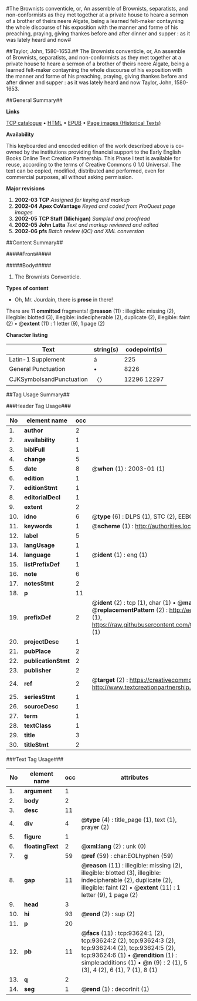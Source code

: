 #The Brownists conventicle, or, An assemble of Brownists, separatists, and non-conformists as they met together at a private house to heare a sermon of a brother of theirs neere Algate, being a learned felt-maker contayning the whole discourse of his exposition with the manner and forme of his preaching, praying, giving thankes before and after dinner and supper : as it was lately heard and now#

##Taylor, John, 1580-1653.##
The Brownists conventicle, or, An assemble of Brownists, separatists, and non-conformists as they met together at a private house to heare a sermon of a brother of theirs neere Algate, being a learned felt-maker contayning the whole discourse of his exposition with the manner and forme of his preaching, praying, giving thankes before and after dinner and supper : as it was lately heard and now
Taylor, John, 1580-1653.

##General Summary##

**Links**

[TCP catalogue](http://www.ota.ox.ac.uk/tcp/)  • 
[HTML](http://tei.it.ox.ac.uk/tcp/Texts-HTML/free/A64/A64159.html)  • 
[EPUB](http://tei.it.ox.ac.uk/tcp/Texts-EPUB/free/A64/A64159.epub) • 
[Page images (Historical Texts)](https://data.historicaltexts.jisc.ac.uk/view?pubId=eebo-12768720e&pageId=eebo-12768720e-93624-1)

**Availability**

This keyboarded and encoded edition of the
	       work described above is co-owned by the institutions
	       providing financial support to the Early English Books
	       Online Text Creation Partnership. This Phase I text is
	       available for reuse, according to the terms of Creative
	       Commons 0 1.0 Universal. The text can be copied,
	       modified, distributed and performed, even for
	       commercial purposes, all without asking permission.

**Major revisions**

1. __2002-03__ __TCP__ *Assigned for keying and markup*
1. __2002-04__ __Apex CoVantage__ *Keyed and coded from ProQuest page images*
1. __2002-05__ __TCP Staff (Michigan)__ *Sampled and proofread*
1. __2002-05__ __John Latta__ *Text and markup reviewed and edited*
1. __2002-06__ __pfs__ *Batch review (QC) and XML conversion*

##Content Summary##

#####Front#####

#####Body#####

1. The Brownists Conventicle.

**Types of content**

  * Oh, Mr. Jourdain, there is **prose** in there!

There are 11 **ommitted** fragments! 
 @__reason__ (11) : illegible: missing (2), illegible: blotted (3), illegible: indecipherable (2), duplicate (2), illegible: faint (2)  •  @__extent__ (11) : 1 letter (9), 1 page (2)

**Character listing**


|Text|string(s)|codepoint(s)|
|---|---|---|
|Latin-1 Supplement|á|225|
|General Punctuation|•|8226|
|CJKSymbolsandPunctuation|〈〉|12296 12297|

##Tag Usage Summary##

###Header Tag Usage###

|No|element name|occ|attributes|
|---|---|---|---|
|1.|__author__|2||
|2.|__availability__|1||
|3.|__biblFull__|1||
|4.|__change__|5||
|5.|__date__|8| @__when__ (1) : 2003-01 (1)|
|6.|__edition__|1||
|7.|__editionStmt__|1||
|8.|__editorialDecl__|1||
|9.|__extent__|2||
|10.|__idno__|6| @__type__ (6) : DLPS (1), STC (2), EEBO-CITATION (1), OCLC (1), VID (1)|
|11.|__keywords__|1| @__scheme__ (1) : http://authorities.loc.gov/ (1)|
|12.|__label__|5||
|13.|__langUsage__|1||
|14.|__language__|1| @__ident__ (1) : eng (1)|
|15.|__listPrefixDef__|1||
|16.|__note__|6||
|17.|__notesStmt__|2||
|18.|__p__|11||
|19.|__prefixDef__|2| @__ident__ (2) : tcp (1), char (1)  •  @__matchPattern__ (2) : ([0-9\-]+):([0-9IVX]+) (1), (.+) (1)  •  @__replacementPattern__ (2) : http://eebo.chadwyck.com/downloadtiff?vid=$1&page=$2 (1), https://raw.githubusercontent.com/textcreationpartnership/Texts/master/tcpchars.xml#$1 (1)|
|20.|__projectDesc__|1||
|21.|__pubPlace__|2||
|22.|__publicationStmt__|2||
|23.|__publisher__|2||
|24.|__ref__|2| @__target__ (2) : https://creativecommons.org/publicdomain/zero/1.0/ (1), http://www.textcreationpartnership.org/docs/. (1)|
|25.|__seriesStmt__|1||
|26.|__sourceDesc__|1||
|27.|__term__|1||
|28.|__textClass__|1||
|29.|__title__|3||
|30.|__titleStmt__|2||


###Text Tag Usage###

|No|element name|occ|attributes|
|---|---|---|---|
|1.|__argument__|1||
|2.|__body__|2||
|3.|__desc__|11||
|4.|__div__|4| @__type__ (4) : title_page (1), text (1), prayer (2)|
|5.|__figure__|1||
|6.|__floatingText__|2| @__xml:lang__ (2) : unk (0)|
|7.|__g__|59| @__ref__ (59) : char:EOLhyphen (59)|
|8.|__gap__|11| @__reason__ (11) : illegible: missing (2), illegible: blotted (3), illegible: indecipherable (2), duplicate (2), illegible: faint (2)  •  @__extent__ (11) : 1 letter (9), 1 page (2)|
|9.|__head__|3||
|10.|__hi__|93| @__rend__ (2) : sup (2)|
|11.|__p__|20||
|12.|__pb__|11| @__facs__ (11) : tcp:93624:1 (2), tcp:93624:2 (2), tcp:93624:3 (2), tcp:93624:4 (2), tcp:93624:5 (2), tcp:93624:6 (1)  •  @__rendition__ (1) : simple:additions (1)  •  @__n__ (9) : 2 (1), 5 (3), 4 (2), 6 (1), 7 (1), 8 (1)|
|13.|__q__|2||
|14.|__seg__|1| @__rend__ (1) : decorInit (1)|
